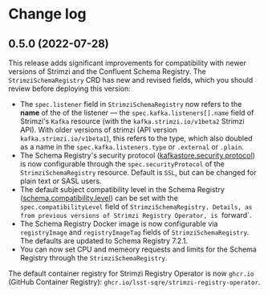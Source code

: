 # Change log

## 0.5.0 (2022-07-28)

This release adds significant improvements for compatibility with newer versions of Strimzi and the Confluent Schema Registry.
The `StrimziSchemaRegistry` CRD has new and revised fields, which you should review before deploying this version:

- The `spec.listener` field in `StrimziSchemaRegistry` now refers to the **name** of the of the listener — the `spec.kafka.listeners[].name` field of Strimzi's `Kafka` resource (with the `kafka.strimzi.io/v1beta2` Strimzi API).
  With older versions of strimzi (API version `kafka.strimzi.io/v1beta1`), this refers to the type, which also doubled as a name in the `spec.kafka.listeners.type` or `.external` or `.plain`.
- The Schema Registry's security protocol ([kafkastore.security.protocol](https://docs.confluent.io/platform/current/schema-registry/installation/config.html#kafkastore-security-protocol)) is now configurable through the `spec.securityProtocol` of the `StrimziSchemaRegistry` resource. Default is `SSL`, but can be changed for plain text or SASL users.
- The default subject compatibility level in the Schema Registry ([schema.compatibility.level](https://docs.confluent.io/platform/current/schema-registry/installation/config.html#schema-compatibility-level)) can be set with the `spec.compatibilityLevel` field of `StrimziSchemaRegistry. Details, as from previous versions of Strimzi Registry Operator, is `forward`.
- The Schema Registry Docker image is now configurable via `registryImage` and `registryImageTag` fields of `StrimziSchemaRegistry`. The defaults are updated to Schema Registry 7.2.1.
- You can now set CPU and memeory requests and limits for the Schema Registry through the `StrimziSchemaRegistry`.

The default container registry for Strimzi Registry Operator is now `ghcr.io` (GitHub Container Registry): `ghcr.io/lsst-sqre/strimzi-registry-operator`.
